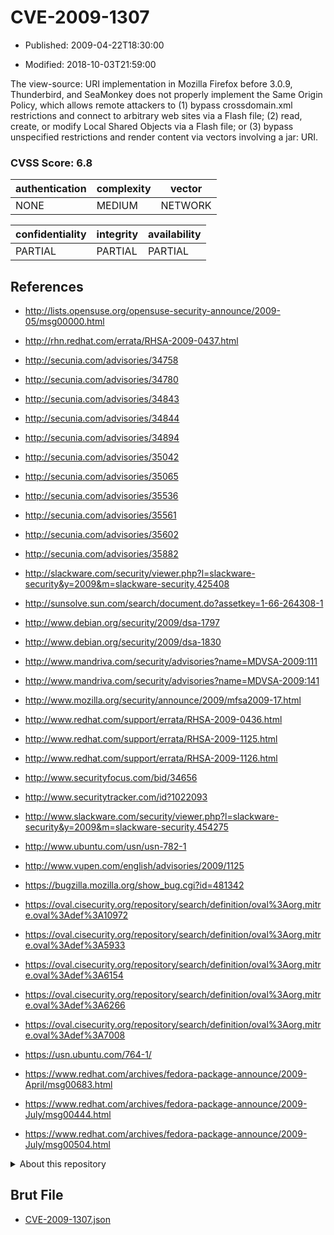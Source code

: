# CVE-2009-1307

- Published: 2009-04-22T18:30:00

- Modified: 2018-10-03T21:59:00

The view-source: URI implementation in Mozilla Firefox before 3.0.9, Thunderbird, and SeaMonkey does not properly implement the Same Origin Policy, which allows remote attackers to (1) bypass crossdomain.xml restrictions and connect to arbitrary web sites via a Flash file; (2) read, create, or modify Local Shared Objects via a Flash file; or (3) bypass unspecified restrictions and render content via vectors involving a jar: URI.

### CVSS Score: **6.8**

| authentication | complexity | vector |
| --- | --- | --- |
| NONE | MEDIUM | NETWORK |

| confidentiality | integrity | availability |
| --- | --- | --- |
| PARTIAL | PARTIAL | PARTIAL |

## References

* http://lists.opensuse.org/opensuse-security-announce/2009-05/msg00000.html

* http://rhn.redhat.com/errata/RHSA-2009-0437.html

* http://secunia.com/advisories/34758

* http://secunia.com/advisories/34780

* http://secunia.com/advisories/34843

* http://secunia.com/advisories/34844

* http://secunia.com/advisories/34894

* http://secunia.com/advisories/35042

* http://secunia.com/advisories/35065

* http://secunia.com/advisories/35536

* http://secunia.com/advisories/35561

* http://secunia.com/advisories/35602

* http://secunia.com/advisories/35882

* http://slackware.com/security/viewer.php?l=slackware-security&y=2009&m=slackware-security.425408

* http://sunsolve.sun.com/search/document.do?assetkey=1-66-264308-1

* http://www.debian.org/security/2009/dsa-1797

* http://www.debian.org/security/2009/dsa-1830

* http://www.mandriva.com/security/advisories?name=MDVSA-2009:111

* http://www.mandriva.com/security/advisories?name=MDVSA-2009:141

* http://www.mozilla.org/security/announce/2009/mfsa2009-17.html

* http://www.redhat.com/support/errata/RHSA-2009-0436.html

* http://www.redhat.com/support/errata/RHSA-2009-1125.html

* http://www.redhat.com/support/errata/RHSA-2009-1126.html

* http://www.securityfocus.com/bid/34656

* http://www.securitytracker.com/id?1022093

* http://www.slackware.com/security/viewer.php?l=slackware-security&y=2009&m=slackware-security.454275

* http://www.ubuntu.com/usn/usn-782-1

* http://www.vupen.com/english/advisories/2009/1125

* https://bugzilla.mozilla.org/show_bug.cgi?id=481342

* https://oval.cisecurity.org/repository/search/definition/oval%3Aorg.mitre.oval%3Adef%3A10972

* https://oval.cisecurity.org/repository/search/definition/oval%3Aorg.mitre.oval%3Adef%3A5933

* https://oval.cisecurity.org/repository/search/definition/oval%3Aorg.mitre.oval%3Adef%3A6154

* https://oval.cisecurity.org/repository/search/definition/oval%3Aorg.mitre.oval%3Adef%3A6266

* https://oval.cisecurity.org/repository/search/definition/oval%3Aorg.mitre.oval%3Adef%3A7008

* https://usn.ubuntu.com/764-1/

* https://www.redhat.com/archives/fedora-package-announce/2009-April/msg00683.html

* https://www.redhat.com/archives/fedora-package-announce/2009-July/msg00444.html

* https://www.redhat.com/archives/fedora-package-announce/2009-July/msg00504.html

<details>
<summary>About this repository</summary> 

  This repository is part of the project [Live Hack CVE](https://github.com/Live-Hack-CVE). Main website can be found [www.live-hack.org](https://www.live-hack.org) 
  
  Made by [Sn0wAlice](https://github.com/Sn0wAlice) for the people that care about security and need to have a feed of the latest CVEs. Hope you enjoy it, don't forget to star the repo and follow me on [Twitter](https://twitter.com/Sn0wAlice) and [Github](https://github.com/Sn0wAlice). And that is my [personnal website](https://www.alice-snow.me/)

  - [Home Page](https://github.com/Live-Hack-CVE)
  - [Framework](https://github.com/Live-Hack-CVE/cve-framework)
  - [CVE database](https://github.com/Live-Hack-CVE/full_database)
  - [Changelog](https://github.com/Live-Hack-CVE/Changelog)
</details>

## Brut File

* [CVE-2009-1307.json](https://raw.githubusercontent.com/Live-Hack-CVE/full_database/main/cves/2009/CVE-2009-1307.json)

